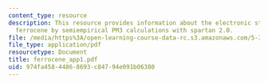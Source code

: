 ```yaml
---
content_type: resource
description: This resource provides information about the electronic structure of
  ferrocene by semiempirical PM3 calculations with spartan 2.0.
file: /media/https%3A/open-learning-course-data-rc.s3.amazonaws.com/5-311-introductory-chemical-experimentation-fall-2005/974fa45844868693c84794e091b06380_ferrocene_app1.pdf
file_type: application/pdf
resourcetype: Document
title: ferrocene_app1.pdf
uid: 974fa458-4486-8693-c847-94e091b06380
---
```


